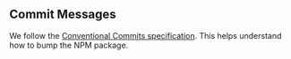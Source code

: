 ## Commit Messages

We follow the [Conventional Commits specification](https://www.conventionalcommits.org/en/v1.0.0/). This helps understand how to bump the NPM package.
